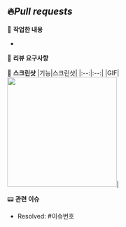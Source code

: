 ## 🔥*Pull requests*

📝 **작업한 내용**
<!-- 작업한 내용을 적어주세요. -->
-

💬 **리뷰 요구사항**
<!--작업 중 궁금한 내용이나 논의할 사항을 적어주세요!-->

📸 **스크린샷**
|기능|스크린샷|
|:--:|:--:|
|GIF|<img src = "" width ="250">|

📟 **관련 이슈**
- Resolved: #이슈번호

